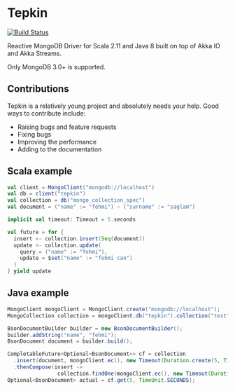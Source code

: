 # Tepkin

[![Build Status](https://travis-ci.org/fehmicansaglam/tepkin.svg?branch=master)](https://travis-ci.org/fehmicansaglam/tepkin)

Reactive MongoDB Driver for Scala 2.11 and Java 8 built on top of Akka IO and Akka Streams.

Only MongoDB 3.0+ is supported.

## Contributions
Tepkin is a relatively young project and absolutely needs your help. Good ways to contribute include:

* Raising bugs and feature requests
* Fixing bugs
* Improving the performance
* Adding to the documentation

## Scala example

```scala
val client = MongoClient("mongodb://localhost")
val db = client("tepkin")
val collection = db("mongo_collection_spec")
val document = ("name" := "fehmi") ~ ("surname" := "saglam")

implicit val timeout: Timeout = 5.seconds

val future = for {
  insert <- collection.insert(Seq(document))
  update <- collection.update(
    query = ("name" := "fehmi"),
    update = $set("name" := "fehmi can")
  )
} yield update
```

## Java example

```java
MongoClient mongoClient = MongoClient.create("mongodb://localhost");
MongoCollection collection = mongoClient.db("tepkin").collection("test");

BsonDocumentBuilder builder = new BsonDocumentBuilder();
builder.addString("name", "fehmi");
BsonDocument document = builder.build();

CompletableFuture<Optional<BsonDocument>> cf = collection
  .insert(document, mongoClient.ec(), new Timeout(Duration.create(5, TimeUnit.SECONDS)))
  .thenCompose(insert ->
                collection.findOne(mongoClient.ec(), new Timeout(Duration.create(5, TimeUnit.SECONDS))));
Optional<BsonDocument> actual = cf.get(5, TimeUnit.SECONDS);
```
